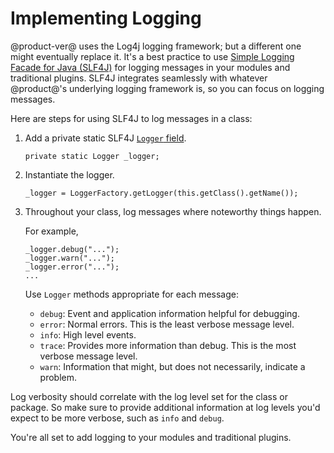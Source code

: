 # Implementing Logging [](id=implementing-logging)

@product-ver@ uses the Log4j logging framework; but a different one might
eventually replace it. It's a best practice to use [Simple Logging Facade for
Java \(SLF4J\)](https://www.slf4j.org/) for logging messages in your modules and
traditional plugins. SLF4J integrates seamlessly with whatever @product@'s
underlying logging framework is, so you can focus on logging messages. 

Here are steps for using SLF4J to log messages in a class:

1.  Add a private static SLF4J
    [`Logger` field](https://www.slf4j.org/apidocs/org/slf4j/Logger.html). 

        private static Logger _logger;

2.  Instantiate the logger. 

        _logger = LoggerFactory.getLogger(this.getClass().getName());
        
3.  Throughout your class, log messages where noteworthy things happen. 

    For example, 

        _logger.debug("...");
        _logger.warn("...");
        _logger.error("...");
        ...

    Use `Logger` methods appropriate for each message:
    
    -   `debug`: Event and application information helpful for debugging.
    -   `error`: Normal errors. This is the least verbose message level.
    -   `info`: High level events.
    -   `trace`: Provides more information than debug. This is the most verbose
        message level. 
    -   `warn`: Information that might, but does not necessarily, indicate a
        problem.
        
Log verbosity should correlate with the log level set for the class or package.
So make sure to provide additional information at log levels you'd expect to be
more verbose, such as `info` and `debug`.

You're all set to add logging to your modules and traditional plugins. 
